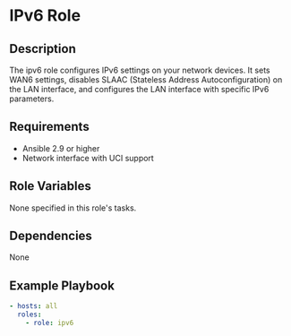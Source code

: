# IPv6 Role

## Description
The ipv6 role configures IPv6 settings on your network devices. It sets WAN6 settings, disables SLAAC (Stateless Address Autoconfiguration) on the LAN interface, and configures the LAN interface with specific IPv6 parameters.

## Requirements
- Ansible 2.9 or higher
- Network interface with UCI support

## Role Variables
None specified in this role's tasks.

## Dependencies
None

## Example Playbook
```yaml
- hosts: all
  roles:
    - role: ipv6
```